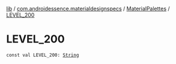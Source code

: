 [lib](../../index.md) / [com.androidessence.materialdesignspecs](../index.md) / [MaterialPalettes](index.md) / [LEVEL_200](./-l-e-v-e-l_200.md)

# LEVEL_200

`const val LEVEL_200: `[`String`](https://kotlinlang.org/api/latest/jvm/stdlib/kotlin/-string/index.html)